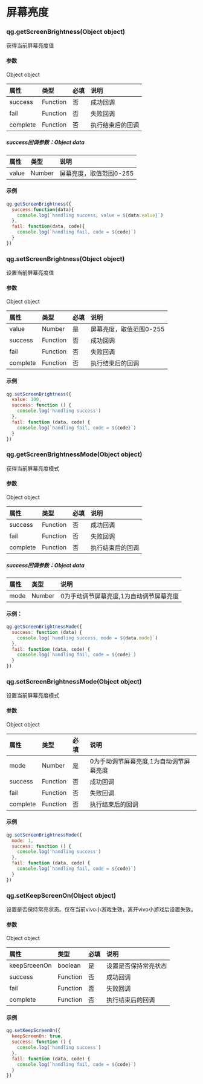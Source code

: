 # 屏幕亮度

### qg.getScreenBrightness(Object object)

获得当前屏幕亮度值

#### 参数

Object object

| 属性 | 类型 | 必填 | 说明 |
| :--- | :--- | :--- | :--- |
| success | Function | 否 | 成功回调 |
| fail | Function | 否 | 失败回调 |
| complete | Function | 否 | 执行结束后的回调 |

##### success回调参数：Object data

| 属性 | 类型 | 说明 |
| :--- | :--- | :--- |
| value | Number | 屏幕亮度，取值范围0-255 |

#### 示例

```js
qg.getScreenBrightness({
  success:function(data){
    console.log(`handling success, value = ${data.value}`)
  },
  fail: function(data, code){
    console.log(`handling fail, code = ${code}`)
  }
})
```

### qg.setScreenBrightness(Object object)

设置当前屏幕亮度值

#### 参数

Object object

| 属性 | 类型 | 必填 | 说明 |
| :--- | :--- | :--- | :--- |
| value | Number | 是 | 屏幕亮度，取值范围0-255 |
| success | Function | 否 | 成功回调 |
| fail | Function | 否 | 失败回调 |
| complete | Function | 否 | 执行结束后的回调 |

#### 示例

```js
qg.setScreenBrightness({
  value: 100,
  success: function () {
    console.log('handling success')
  },
  fail: function (data, code) {
    console.log(`handling fail, code = ${code}`)
  }
})
```

### qg.getScreenBrightnessMode(Object object)

获得当前屏幕亮度模式

#### 参数

Object object

| 属性 | 类型 | 必填 | 说明 |
| :--- | :--- | :--- | :--- |
| success | Function | 否 | 成功回调 |
| fail | Function | 否 | 失败回调 |
| complete | Function | 否 | 执行结束后的回调 |

##### success回调参数：Object data

| 属性 | 类型 | 说明 |
| :--- | :--- | :--- |
| mode | Number | 0为手动调节屏幕亮度,1为自动调节屏幕亮度 |

#### 示例：

```js
qg.getScreenBrightnessMode({
  success: function (data) {
    console.log(`handling success, mode = ${data.mode}`)
  },
  fail: function (data, code) {
    console.log(`handling fail, code = ${code}`)
  }
})
```

### qg.setScreenBrightnessMode(Object object)

设置当前屏幕亮度模式

#### 参数

Object object

| 属性 | 类型 | 必填 | 说明 |
| :--- | :--- | :--- | :--- |
| mode | Number | 是 | 0为手动调节屏幕亮度,1为自动调节屏幕亮度 |
| success | Function | 否 | 成功回调 |
| fail | Function | 否 | 失败回调 |
| complete | Function | 否 | 执行结束后的回调 |

#### 示例

```js
qg.setScreenBrightnessMode({
  mode: 1,
  success: function () {
    console.log('handling success')
  },
  fail: function (data, code) {
    console.log(`handling fail, code = ${code}`)
  }
})
```

### qg.setKeepScreenOn(Object object)

设置是否保持常亮状态。仅在当前vivo小游戏生效，离开vivo小游戏后设置失效。

#### 参数

Object object

| 属性 | 类型 | 必填 | 说明 |
| :--- | :--- | :--- | :--- |
| keepSrceenOn | boolean | 是 | 设置是否保持常亮状态 |
| success | Function | 否 | 成功回调 |
| fail | Function | 否 | 失败回调 |
| complete | Function | 否 | 执行结束后的回调 |

#### 示例

```js
qg.setKeepScreenOn({
  keepScreenOn: true,
  success: function () {
    console.log('handling success')
  },
  fail: function (data, code) {
    console.log(`handling fail, code = ${code}`)
  }
})
```



